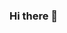 ### Hi there 👋

<!--
**ABUJUBAIR111/ABUJUBAIR111** is a ✨ _special_ ✨ repository because its `README.md` (this file) appears on your GitHub profile.

Here are some ideas to get you started:

- 🔭 I’m currently working on Web Development
- 🌱 I’m currently learning Myself
- 👯 I’m looking to collaborate with a Dynamic Company
- 🤔 I’m looking for help with ...
- 💬 Ask me about Anything
- 📫 How to reach me: jubair103411@gmail.com/01765947454
- 😄 Pronouns: ...
- ⚡ Fun fact: I like to watch movie ....
-->
